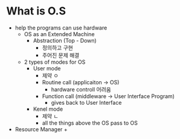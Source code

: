 # What is O.S
- help the programs can use hardware
    - OS as an Extended Machine
        + Abstraction (Top - Down)
            - 정의하고 구현
            - 주어진 문제 해결
    - 2 types of modes for OS
        + User mode
            - 제약 ㅇ
            - Routine call (applicaiton -> OS)
                + hardware controll 어려움
            - Function call (middleware -> User Interface Program)
                + gives back to User Interface
        + Kenel mode
            - 제약 ㄴ
            - all the things above the OS pass to OS
- Resource Manager
    + 